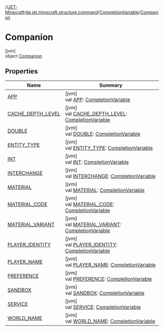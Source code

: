 //[JET-Minecraft](../../../../index.md)/[de.jet.minecraft.structure.command](../../index.md)/[CompletionVariable](../index.md)/[Companion](index.md)

# Companion

[jvm]\
object [Companion](index.md)

## Properties

| Name | Summary |
|---|---|
| [APP](-a-p-p.md) | [jvm]<br>val [APP](-a-p-p.md): [CompletionVariable](../index.md) |
| [CACHE_DEPTH_LEVEL](-c-a-c-h-e_-d-e-p-t-h_-l-e-v-e-l.md) | [jvm]<br>val [CACHE_DEPTH_LEVEL](-c-a-c-h-e_-d-e-p-t-h_-l-e-v-e-l.md): [CompletionVariable](../index.md) |
| [DOUBLE](-d-o-u-b-l-e.md) | [jvm]<br>val [DOUBLE](-d-o-u-b-l-e.md): [CompletionVariable](../index.md) |
| [ENTITY_TYPE](-e-n-t-i-t-y_-t-y-p-e.md) | [jvm]<br>val [ENTITY_TYPE](-e-n-t-i-t-y_-t-y-p-e.md): [CompletionVariable](../index.md) |
| [INT](-i-n-t.md) | [jvm]<br>val [INT](-i-n-t.md): [CompletionVariable](../index.md) |
| [INTERCHANGE](-i-n-t-e-r-c-h-a-n-g-e.md) | [jvm]<br>val [INTERCHANGE](-i-n-t-e-r-c-h-a-n-g-e.md): [CompletionVariable](../index.md) |
| [MATERIAL](-m-a-t-e-r-i-a-l.md) | [jvm]<br>val [MATERIAL](-m-a-t-e-r-i-a-l.md): [CompletionVariable](../index.md) |
| [MATERIAL_CODE](-m-a-t-e-r-i-a-l_-c-o-d-e.md) | [jvm]<br>val [MATERIAL_CODE](-m-a-t-e-r-i-a-l_-c-o-d-e.md): [CompletionVariable](../index.md) |
| [MATERIAL_VARIANT](-m-a-t-e-r-i-a-l_-v-a-r-i-a-n-t.md) | [jvm]<br>val [MATERIAL_VARIANT](-m-a-t-e-r-i-a-l_-v-a-r-i-a-n-t.md): [CompletionVariable](../index.md) |
| [PLAYER_IDENTITY](-p-l-a-y-e-r_-i-d-e-n-t-i-t-y.md) | [jvm]<br>val [PLAYER_IDENTITY](-p-l-a-y-e-r_-i-d-e-n-t-i-t-y.md): [CompletionVariable](../index.md) |
| [PLAYER_NAME](-p-l-a-y-e-r_-n-a-m-e.md) | [jvm]<br>val [PLAYER_NAME](-p-l-a-y-e-r_-n-a-m-e.md): [CompletionVariable](../index.md) |
| [PREFERENCE](-p-r-e-f-e-r-e-n-c-e.md) | [jvm]<br>val [PREFERENCE](-p-r-e-f-e-r-e-n-c-e.md): [CompletionVariable](../index.md) |
| [SANDBOX](-s-a-n-d-b-o-x.md) | [jvm]<br>val [SANDBOX](-s-a-n-d-b-o-x.md): [CompletionVariable](../index.md) |
| [SERVICE](-s-e-r-v-i-c-e.md) | [jvm]<br>val [SERVICE](-s-e-r-v-i-c-e.md): [CompletionVariable](../index.md) |
| [WORLD_NAME](-w-o-r-l-d_-n-a-m-e.md) | [jvm]<br>val [WORLD_NAME](-w-o-r-l-d_-n-a-m-e.md): [CompletionVariable](../index.md) |
